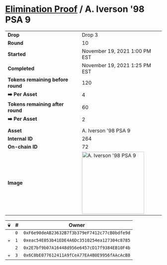 # [Elimination Proof](./readme.md) / A. Iverson &#039;98 PSA 9

|||
|---|---|
| **Drop** | Drop 3 |
| **Round** | 10 |
| **Started** | November 19, 2021 1:00 PM EST |
| **Completed** | November 19, 2021 1:25 PM EST |
| **Tokens remaining before round** | 120 |
| **➡️ Per Asset** | 4 |
| **Tokens remaining after round** | 60 |
| **➡️ Per Asset** | 2 |
| | |
| **Asset** | A. Iverson &#039;98 PSA 9 |
| **Internal ID** | 264 |
| **On-chain ID** | 72 |
| **Image** | <img src="https://tcdn.blokpax.com/94d9199b-dc56-4dc7-9892-171fdfcfc940/00d79499f48fc1b86628f17c7f078b06bdb4da6fc5fbcc8fb57b72e30691ed40.jpg" height="200" alt="A. Iverson &#039;98 PSA 9" /> |


| 💀 | # | Owner |
| --- | --- | --- |
|  | `0` | `0xF6e90deAB23632B7f3b379eF7412c77cB0bdfe9d` |
| 💀 | `1` | `0xeac54E053b41EDE4A6Dc3510254ea127304c8785` |
|  | `2` | `0x2E7bf9b07A16448d956e6457cD17f9384EB10F4b` |
| 💀 | `3` | `0x6C0bE077612411A9fCeA77EA4B0E9956fAAcAcB8` |
